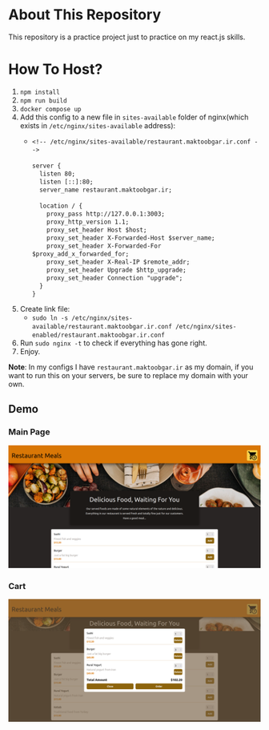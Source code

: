 # About This Repository

This repository is a practice project just to practice on my react.js skills.

# How To Host?

1. `npm install`
2. `npm run build`
3. `docker compose up`
4. Add this config to a new file in `sites-available` folder of nginx(which exists in `/etc/nginx/sites-available` address):
   * ```
     <!-- /etc/nginx/sites-available/restaurant.maktoobgar.ir.conf -->

     server {
       listen 80;
       listen [::]:80;
       server_name restaurant.maktoobgar.ir;

       location / {
         proxy_pass http://127.0.0.1:3003;
         proxy_http_version 1.1;
         proxy_set_header Host $host;
         proxy_set_header X-Forwarded-Host $server_name;
         proxy_set_header X-Forwarded-For $proxy_add_x_forwarded_for;
         proxy_set_header X-Real-IP $remote_addr;
         proxy_set_header Upgrade $http_upgrade;
         proxy_set_header Connection "upgrade";
       }
     }
     ```
5. Create link file:
   * `sudo ln -s /etc/nginx/sites-available/restaurant.maktoobgar.ir.conf /etc/nginx/sites-enabled/restaurant.maktoobgar.ir.conf`
6. Run `sudo nginx -t` to check if everything has gone right.
7. Enjoy.

**Note**: In my configs I have `restaurant.maktoobgar.ir` as my domain, if you want to run this on your servers, be sure to replace my domain with your own.

## Demo

### Main Page

![](/images/demo.png)

### Cart

![](/images/cart-demo.png)